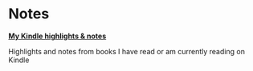 # Notes

**[My Kindle highlights & notes](https://www.080f53.com/kindle-highlights-notes)**

Highlights and notes from books I have read or am currently reading on Kindle
